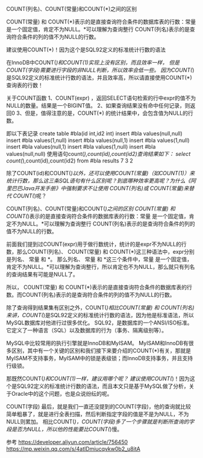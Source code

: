 COUNT(列名)、COUNT(常量)和COUNT(*)之间的区别

COUNT(常量) 和 COUNT(*)表示的是直接查询符合条件的数据库表的行数：常量 是一个固定值，肯定不为NULL。*可以理解为查询整行
COUNT(列名)表示的是查询符合条件的列的值不为NULL的行数。

建议使用COUNT(*)！因为这个是SQL92定义的标准统计行数的语法


在InnoDB中COUNT(*)和COUNT(1)实现上没有区别，而且效率一样，
但是COUNT(字段)需要进行字段的非NULL判断，所以效率会低一些。
因为COUNT(*)是SQL92定义的标准统计行数的语法，并且效率高，所以请直接使用COUNT(*)查询表的行数！



关于COUNT函数
1、COUNT(expr) ，返回SELECT语句检索的行中expr的值不为NULL的数量。结果是一个BIGINT值。
2、如果查询结果没有命中任何记录，则返回0
3、但是，值得注意的是，COUNT(*) 的统计结果中，会包含值为NULL的行数。


即以下表记录
create table #bla(id int,id2 int)
insert #bla values(null,null)
insert #bla values(1,null)
insert #bla values(null,1)
insert #bla values(1,null)
insert #bla values(null,1)
insert #bla values(1,null)
insert #bla values(null,null)
使用语句count(*),count(id),count(id2)查询结果如下：
select count(*),count(id),count(id2)
from #bla
results 7 3 2


除了COUNT(id)和COUNT(*)以外，还可以使用COUNT(常量)（如COUNT(1)）来统计行数，那么这三条SQL语句有什么区别呢？到底哪种效率更高呢？为什么《阿里巴巴Java开发手册》中强制要求不让使用 COUNT(列名)或 COUNT(常量)来替代 COUNT(*)呢？


COUNT(列名)、COUNT(常量)和COUNT(*)之间的区别
COUNT(常量) 和 COUNT(*)表示的是直接查询符合条件的数据库表的行数：常量 是一个固定值，肯定不为NULL。*可以理解为查询整行
COUNT(列名)表示的是查询符合条件的列的值不为NULL的行数。



前面我们提到过COUNT(expr)用于做行数统计，统计的是expr不为NULL的行数，那么COUNT(列名)、 COUNT(常量) 和 COUNT(*)这三种语法中，expr分别是列名、 常量 和 *。
那么列名、 常量 和 *这三个条件中，常量 是一个固定值，肯定不为NULL。*可以理解为查询整行，所以肯定也不为NULL，那么就只有列名的查询结果有可能是NULL了。

所以， COUNT(常量) 和 COUNT(*)表示的是直接查询符合条件的数据库表的行数。而COUNT(列名)表示的是查询符合条件的列的值不为NULL的行数。


除了查询得到结果集有区别之外，COUNT(*)相比COUNT(常量) 和 COUNT(列名)来讲，COUNT(*)是SQL92定义的标准统计行数的语法，因为他是标准语法，所以MySQL数据库对他进行过很多优化。
SQL92，是数据库的一个ANSI/ISO标准。它定义了一种语言（SQL）以及数据库的行为（事务、隔离级别等）。



MySQL中比较常用的执行引擎就是InnoDB和MyISAM。
MyISAM和InnoDB有很多区别，其中有一个关键的区别和我们接下来要介绍的COUNT(*)有关，那就是MyISAM不支持事务，MyISAM中的锁是表级锁；而InnoDB支持事务，并且支持行级锁。


那既然COUNT(*)和COUNT(1)一样，建议用哪个呢？
建议使用COUNT(*)！因为这个是SQL92定义的标准统计行数的语法，而且本文只是基于MySQL做了分析，关于Oracle中的这个问题，也是众说纷纭的呢。

COUNT(字段)
最后，就是我们一直还没提到的COUNT(字段)，他的查询就比较简单粗暴了，就是进行全表扫描，然后判断指定字段的值是不是为NULL，不为NULL则累加。
相比COUNT(*)，COUNT(字段)多了一个步骤就是判断所查询的字段是否为NULL，所以他的性能要比COUNT(*)慢。




参考
https://developer.aliyun.com/article/756450
https://mp.weixin.qq.com/s/4atIDmiucqvkw0b2_u8itA



